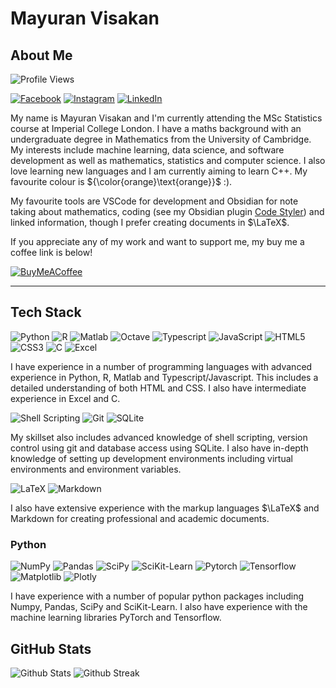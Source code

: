 # Mayuran Visakan

## About Me

![Profile Views](![](https://komarev.com/ghpvc/?username=mayurankv&style=for-the-badge&color=dc143c))

[![Facebook](https://img.shields.io/badge/Facebook-%231877F2.svg?logo=Facebook&logoColor=white)](https://facebook.com/mayuranvisakan)
[![Instagram](https://img.shields.io/badge/Instagram-%23E4405F.svg?logo=Instagram&logoColor=white)](https://instagram.com/mayurankv)
[![LinkedIn](https://img.shields.io/badge/LinkedIn-%230077B5.svg?logo=linkedin&logoColor=white)](https://linkedin.com/in/mayuranvisakan)

My name is Mayuran Visakan and I'm currently attending the MSc Statistics course at Imperial College London. I have a maths background with an undergraduate degree in Mathematics from the University of Cambridge. My interests include machine learning, data science, and software development as well as mathematics, statistics and computer science. I also love learning new languages and I am currently aiming to learn C++. My favourite colour is ${\color{orange}\text{orange}}$ :\).

My favourite tools are VSCode for development and Obsidian for note taking about mathematics, coding (see my Obsidian plugin [Code Styler](https://github.com/mayurankv/Obsidian-Code-Styler)) and linked information, though I prefer creating documents in $\LaTeX$.


If you appreciate any of my work and want to support me, my buy me a coffee link is below!

[![BuyMeACoffee](https://img.shields.io/badge/Buy%20Me%20a%20Coffee-ffdd00?style=for-the-badge&logo=buy-me-a-coffee&logoColor=black)](https://buymeacoffee.com/mayurankv)

---

## Tech Stack

![Python](https://img.shields.io/badge/Python-14354C?style=for-the-badge&logo=python&logoColor=white)
![R](https://img.shields.io/badge/r-%23276DC3.svg?style=for-the-badge&logo=r&logoColor=white)
![Matlab](https://img.shields.io/badge/matlab-orange.svg?style=for-the-badge&logo=matlab&logoColor=white)
![Octave](https://img.shields.io/badge/GNU%20Octave-orange.svg?style=for-the-badge&logo=octave)
![Typescript](https://img.shields.io/badge/TypeScript-007ACC?style=for-the-badge&logo=typescript&logoColor=white)
![JavaScript](https://img.shields.io/badge/JavaScript-F7DF1E?style=for-the-badge&logo=javascript&logoColor=black)
![HTML5](https://img.shields.io/badge/html5-%23E34F26.svg?style=for-the-badge&logo=html5&logoColor=white)
![CSS3](https://img.shields.io/badge/css3-%231572B6.svg?style=for-the-badge&logo=css3&logoColor=white)
![C](https://img.shields.io/badge/C-purple.svg?style=for-the-badge&logo=c)
![Excel](https://img.shields.io/badge/Excel-217346?style=for-the-badge&logo=microsoft-excel&logoColor=white)

I have experience in a number of programming languages with advanced experience in Python, R, Matlab and Typescript/Javascript. This includes a detailed understanding of both HTML and CSS. I also have intermediate experience in Excel and C.

![Shell Scripting](https://img.shields.io/badge/shell_scripts-%23121011.svg?style=for-the-badge&logo=gnu-bash&logoColor=white)
![Git](https://img.shields.io/badge/GIT-E44C30?style=for-the-badge&logo=git&logoColor=white)
![SQLite](https://img.shields.io/badge/SQLite-07405E?style=for-the-badge&logo=sqlite&logoColor=white)

My skillset also includes advanced knowledge of shell scripting, version control using git and database access using SQLite. I also have in-depth knowledge of setting up development environments including virtual environments and environment variables.

![LaTeX](https://img.shields.io/badge/latex-%23008080.svg?style=for-the-badge&logo=latex&logoColor=white)
![Markdown](https://img.shields.io/badge/markdown-%23000000.svg?style=for-the-badge&logo=markdown&logoColor=white)

I also have extensive experience with the markup languages $\LaTeX$ and Markdown for creating professional and academic documents.

### Python

![NumPy](https://img.shields.io/badge/numpy-%23013243.svg?style=for-the-badge&logo=numpy&logoColor=white)
![Pandas](https://img.shields.io/badge/pandas-%23150458.svg?style=for-the-badge&logo=pandas&logoColor=white)
![SciPy](https://img.shields.io/badge/SciPy-%230C55A5.svg?style=for-the-badge&logo=scipy&logoColor=%white)
![SciKit-Learn](https://img.shields.io/badge/SciKit_Learn_-white.svg?style=for-the-badge&logo=scikitlearn&logoColor=%white)
![Pytorch](https://img.shields.io/badge/PyTorch-ee4c2c?style=for-the-badge&logo=pytorch&logoColor=white)
![Tensorflow](https://img.shields.io/badge/TensorFlow-FF6F00?style=for-the-badge&logo=tensorflow&logoColor=white)
![Matplotlib](https://img.shields.io/badge/Matplotlib-%233F4F75.svg?style=for-the-badge&logo=matplotlib&logoColor=white)
![Plotly](https://img.shields.io/badge/Plotly-%233F4F75.svg?style=for-the-badge&logo=plotly&logoColor=white)

I have experience with a number of popular python packages including Numpy, Pandas, SciPy and SciKit-Learn. I also have experience with the machine learning libraries PyTorch and Tensorflow.

## GitHub Stats

![Github Stats](https://github-readme-stats.vercel.app/api?username=mayurankv&theme=tokyonight&hide_border=true&include_all_commits=true&count_private=true)
![Github Streak](https://github-readme-streak-stats.herokuapp.com/?user=mayurankv&theme=tokyonight&hide_border=true)

